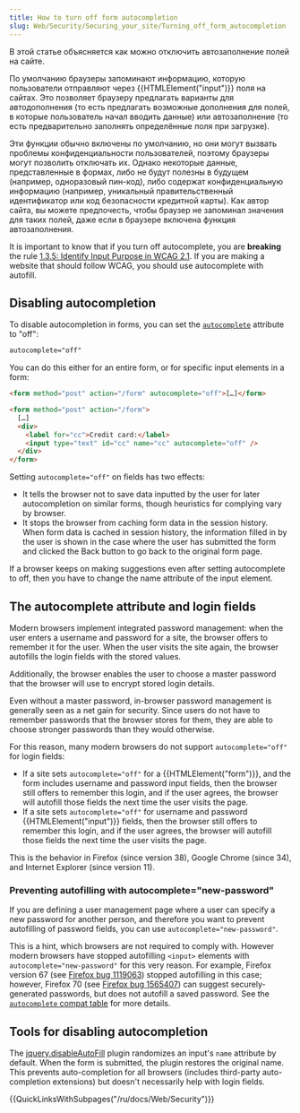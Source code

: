 ```yaml
---
title: How to turn off form autocompletion
slug: Web/Security/Securing_your_site/Turning_off_form_autocompletion
---
```


В этой статье объясняется как можно отключить автозаполнение полей на сайте.

По умолчанию браузеры запоминают информацию, которую пользователи отправляют через {{HTMLElement("input")}} поля на сайтах. Это позволяет браузеру предлагать варианты для автодополнения (то есть предлагать возможные дополнения для полей, в которые пользователь начал вводить данные) или автозаполнение (то есть предварительно заполнять определённые поля при загрузке).

Эти функции обычно включены по умолчанию, но они могут вызвать проблемы конфиденциальности пользователей, поэтому браузеры могут позволить отключать их. Однако некоторые данные, представленные в формах, либо не будут полезны в будущем (например, одноразовый пин-код), либо содержат конфиденциальную информацию (например, уникальный правительственный идентификатор или код безопасности кредитной карты). Как автор сайта, вы можете предпочесть, чтобы браузер не запоминал значения для таких полей, даже если в браузере включена функция автозаполнения.

It is important to know that if you turn off autocomplete, you are **breaking** the rule [1.3.5: Identify Input Purpose in WCAG 2.1](https://www.w3.org/WAI/WCAG21/Understanding/identify-input-purpose.html). If you are making a website that should follow WCAG, you should use autocomplete with autofill.

## Disabling autocompletion

To disable autocompletion in forms, you can set the [`autocomplete`](/ru/docs/Web/HTML/Attributes/autocomplete) attribute to "off":

```html
autocomplete="off"
```

You can do this either for an entire form, or for specific input elements in a form:

```html
<form method="post" action="/form" autocomplete="off">[…]</form>
```

```html
<form method="post" action="/form">
  […]
  <div>
    <label for="cc">Credit card:</label>
    <input type="text" id="cc" name="cc" autocomplete="off" />
  </div>
</form>
```

Setting `autocomplete="off"` on fields has two effects:

- It tells the browser not to save data inputted by the user for later autocompletion on similar forms, though heuristics for complying vary by browser.
- It stops the browser from caching form data in the session history. When form data is cached in session history, the information filled in by the user is shown in the case where the user has submitted the form and clicked the Back button to go back to the original form page.

If a browser keeps on making suggestions even after setting autocomplete to off, then you have to change the name attribute of the input element.

## The autocomplete attribute and login fields

Modern browsers implement integrated password management: when the user enters a username and password for a site, the browser offers to remember it for the user. When the user visits the site again, the browser autofills the login fields with the stored values.

Additionally, the browser enables the user to choose a master password that the browser will use to encrypt stored login details.

Even without a master password, in-browser password management is generally seen as a net gain for security. Since users do not have to remember passwords that the browser stores for them, they are able to choose stronger passwords than they would otherwise.

For this reason, many modern browsers do not support `autocomplete="off"` for login fields:

- If a site sets `autocomplete="off"` for a {{HTMLElement("form")}}, and the form includes username and password input fields, then the browser still offers to remember this login, and if the user agrees, the browser will autofill those fields the next time the user visits the page.
- If a site sets `autocomplete="off"` for username and password {{HTMLElement("input")}} fields, then the browser still offers to remember this login, and if the user agrees, the browser will autofill those fields the next time the user visits the page.

This is the behavior in Firefox (since version 38), Google Chrome (since 34), and Internet Explorer (since version 11).

### Preventing autofilling with autocomplete="new-password"

If you are defining a user management page where a user can specify a new password for another person, and therefore you want to prevent autofilling of password fields, you can use `autocomplete="new-password"`.

This is a hint, which browsers are not required to comply with. However modern browsers have stopped autofilling `<input>` elements with `autocomplete="new-password"` for this very reason. For example, Firefox version 67 (see [Firefox bug 1119063](https://bugzil.la/1119063)) stopped autofilling in this case; however, Firefox 70 (see [Firefox bug 1565407](https://bugzil.la/1565407)) can suggest securely-generated passwords, but does not autofill a saved password. See the [`autocomplete` compat table](/ru/docs/Web/HTML/Attributes/autocomplete#Browser_compatibility) for more details.

## Tools for disabling autocompletion

The [jquery.disableAutoFill](https://terrylinooo.github.io/jquery.disableAutoFill/) plugin randomizes an input's `name` attribute by default. When the form is submitted, the plugin restores the original name. This prevents auto-completion for all browsers (includes third-party auto-completion extensions) but doesn't necessarily help with login fields.

{{QuickLinksWithSubpages("/ru/docs/Web/Security")}}
